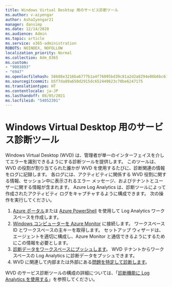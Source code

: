 ```yaml
---
title: Windows Virtual Desktop 用のサービス診断ツール
ms.author: v-aiyengar
author: AshaIyengar21
manager: dansimp
ms.date: 12/14/2020
ms.audience: Admin
ms.topic: article
ms.service: o365-administration
ROBOTS: NOINDEX, NOFOLLOW
localization_priority: Normal
ms.collection: Adm_O365
ms.custom:
- "9003893"
- "6947"
ms.openlocfilehash: 58688e3216ba6777b1a4f76095bd39c81a2d2a8294e06b6bc61c7134f6d589f9
ms.sourcegitcommit: b5f7da89a650d2915dc652449623c78be6247175
ms.translationtype: HT
ms.contentlocale: ja-JP
ms.lasthandoff: 08/05/2021
ms.locfileid: "54052391"
---
```

# <a name="service-diagnostics-tool-for-windows-virtual-desktop"></a>Windows Virtual Desktop 用のサービス診断ツール

Windows Virtual Desktop (WVD) は、管理者が単一のインターフェイスを介してエラーを識別できるようにする診断ツールを提供します。 このツールは、WVD の役割が割り当てられた誰かが WVD を使用するたびに、診断関連の情報をログに記録します。 各ログには、アクティビティに関係する WVD 役割に関する情報、セッション中に表示されるエラー メッセージ、およびテナントとユーザーに関する情報が含まれます。 Azure Log Analytics は、診断ツールによって作成されたアクティビティ ログをキャプチャするように構成できます。 次の操作を実行してください。

1. [Azure ポータル](https://go.microsoft.com/fwlink/?linkid=2129500)または [Azure PowerShell](https://go.microsoft.com/fwlink/?linkid=2129501) を使用して Log Analytics ワークスペースを作成します。
1. [Windows コンピューターを Azure Monitor](https://go.microsoft.com/fwlink/?linkid=2129913) に接続します。 ワークスペース ID とワークスペースの主キーを取得します。 セットアップ ウィザードは、エージェントを適切に構成し、Azure Monitor と通信できるようにするためにこの情報を必要とします。
1. [診断データをワークスペースにプッシュします](https://go.microsoft.com/fwlink/?linkid=2128284)。 WVD テナントからワークスペースの Log Analytics に診断データをプッシュできます。
1. WVD に関連して内部または外部にある[問題を特定して診断します](https://go.microsoft.com/fwlink/?linkid=2128338)。

WVD のサービス診断ツールの構成の詳細については、「[診断機能に Log Analytics を使用する](https://go.microsoft.com/fwlink/?linkid=2128084)」を参照してください。
